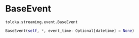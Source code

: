 # BaseEvent
`toloka.streaming.event.BaseEvent`

```python
BaseEvent(self, *, event_time: Optional[datetime] = None)
```

